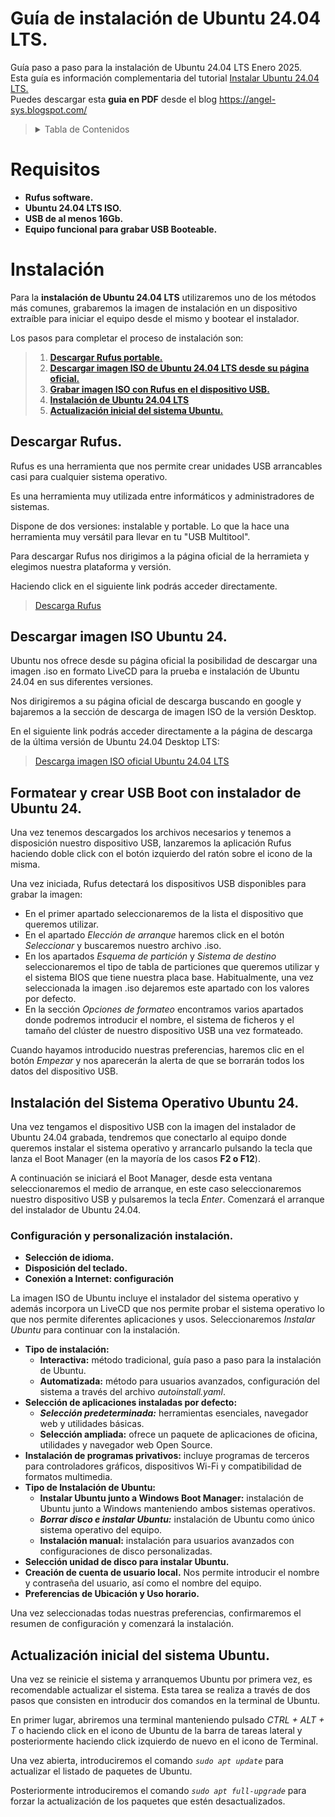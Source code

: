 # Guía de instalación de Ubuntu 24.04 LTS.
Guía paso a paso para la instalación de Ubuntu 24.04 LTS Enero 2025. <br>
Esta guía es información complementaria del tutorial [Instalar Ubuntu 24.04 LTS.](https://www.youtube.com/watch?v=U7T5CQknF6A)<br>
Puedes descargar esta **guia en PDF** desde el blog https://angel-sys.blogspot.com/

><details>
>  <summary>Tabla de Contenidos</summary>
>  <ol>
>    <li>
>      <a href="#requisitos">Requisitos</a>
>    </li>
>    <li>
>      <a href="#instalación">Descripción del Proceso</a>
>    </li>
>    <li><a href="#descargar-rufus">Descargar Rufus Portable</a></li>
>    <li><a href="#descargar-imagen-iso-ubuntu-24">Descargar imagen ISO de Ubuntu 24.04 LTS</a></li>
>    <li><a href="#formatear-y-crear-usb-boot-con-instalador-de-ubuntu-24">Grabar imagen ISO con Rufus en un dispositivo USB</a></li>
>    <li><a href="#instalación-del-sistema-operativo-ubuntu-24">Instalación de Ubuntu 24.04 LTS</a></li>
>    <li><a href="#actualización-inicial-del-sistema-ubuntu">Actualización de paquetes de Ubuntu 24.04 LTS</a></li>
>  </ol>
></details>

# Requisitos
- **Rufus software.**
- **Ubuntu 24.04 LTS ISO.**
- **USB de al menos 16Gb.**
- **Equipo funcional para grabar USB Booteable.**

# Instalación
Para la **instalación de Ubuntu 24.04 LTS** utilizaremos uno de los métodos más comunes, grabaremos la imagen de instalación en un dispositivo extraíble para iniciar el equipo desde el mismo y bootear el instalador. 

Los pasos para completar el proceso de instalación son:
<br>
>1. [**Descargar Rufus portable.**](#descargar-rufus)
>2. [**Descargar imagen ISO de Ubuntu 24.04 LTS desde su página oficial.**](#descargar-imagen-iso-ubuntu-24)
>3. [**Grabar imagen ISO con Rufus en el dispositivo USB.**](#formatear-y-crear-usb-boot-con-instalador-de-ubuntu-24) 
>4. [**Instalación de Ubuntu 24.04 LTS**](#instalación-del-sistema-operativo-ubuntu-24) 
>5. [**Actualización inicial del sistema Ubuntu.**](#actualización-inicial-del-sistema-ubuntu)

## Descargar Rufus.
Rufus es una herramienta que nos permite crear unidades USB arrancables casi para cualquier sistema operativo. <br>

Es una herramienta muy utilizada entre informáticos y administradores de sistemas. <br>

Dispone de dos versiones: instalable y portable. Lo que la hace una herramienta muy versátil para llevar en tu "USB Multitool".

Para descargar Rufus nos dirigimos a la página oficial de la herramieta y elegimos nuestra plataforma y versión. 

Haciendo click en el siguiente link podrás acceder directamente.

>[Descarga Rufus](https://rufus.ie/es/)

## Descargar imagen ISO Ubuntu 24.

Ubuntu nos ofrece desde su página oficial la posibilidad de descargar una imagen .iso en formato LiveCD para la prueba e instalación de Ubuntu 24.04 en sus diferentes versiones. 

Nos dirigiremos a su página oficial de descarga buscando en google y bajaremos a la sección de descarga de imagen ISO de la versión Desktop. 

En el siguiente link podrás acceder directamente a la página de descarga de la última versión de Ubuntu 24.04 Desktop LTS:

>[Descarga imagen ISO oficial Ubuntu 24.04 LTS](https://ubuntu.com/download)


## Formatear y crear USB Boot con instalador de Ubuntu 24.
Una vez tenemos descargados los archivos necesarios y tenemos a disposición nuestro dispositivo USB, lanzaremos la aplicación Rufus haciendo doble click con el botón izquierdo del ratón sobre el icono de la misma.

Una vez iniciada, Rufus detectará los dispositivos USB disponibles para grabar la imagen:
- En el primer apartado seleccionaremos de la lista el dispositivo que queremos utilizar.
- En el apartado *Elección de arranque* haremos click en el botón *Seleccionar* y buscaremos nuestro archivo .iso.
- En los apartados *Esquema de partición* y *Sistema de destino* seleccionaremos el tipo de tabla de particiones que queremos utilizar y el sistema BIOS que tiene nuestra placa base. Habitualmente, una vez seleccionada la imagen .iso dejaremos este apartado con los valores por defecto. 
- En la sección *Opciones de formateo* encontramos varios apartados donde podremos introducir el nombre, el sistema de ficheros y el tamaño del clúster de nuestro dispositivo USB una vez formateado. 

Cuando hayamos introducido nuestras preferencias, haremos clic en el botón *Empezar* y nos aparecerán la alerta de que se borrarán todos los datos del dispositivo USB.


## Instalación del Sistema Operativo Ubuntu 24.
Una vez tengamos el dispositivo USB con la imagen del instalador de Ubuntu 24.04 grabada, tendremos que conectarlo al equipo donde queremos instalar el sistema operativo y arrancarlo pulsando la tecla que lanza el Boot Manager (en la mayoría de los casos **F2 o F12**).

A continuación se iniciará el Boot Manager, desde esta ventana seleccionaremos el medio de arranque, en este caso seleccionaremos nuestro dispositivo USB y pulsaremos la tecla *Enter*. Comenzará el arranque del instalador de Ubuntu 24.04. 

### Configuración y personalización instalación.

- **Selección de idioma.**
- **Disposición del teclado.**
- **Conexión a Internet: configuración** 

La imagen ISO de Ubuntu incluye el instalador del sistema operativo y además incorpora un LiveCD que nos permite probar el sistema operativo lo que nos permite diferentes aplicaciones y usos. Seleccionaremos *Instalar Ubuntu* para continuar con la instalación.

- **Tipo de instalación:**
  - **Interactiva:** método tradicional, guía paso a paso para la instalación de Ubuntu.
  - **Automatizada:** método para usuarios avanzados, configuración del sistema a través del archivo *autoinstall.yaml*.
- **Selección de aplicaciones instaladas por defecto:**
  - ***Selección predeterminada:*** herramientas esenciales, navegador web y utilidades básicas.
  - **Selección ampliada:** ofrece un paquete de aplicaciones de oficina, utilidades y navegador web Open Source. 
- **Instalación de programas privativos:** incluye programas de terceros para controladores gráficos, dispositivos Wi-Fi y compatibilidad de formatos multimedia.
- **Tipo de Instalación de Ubuntu:**
  - **Instalar Ubuntu junto a Windows Boot Manager:** instalación de Ubuntu junto a Windows manteniendo ambos sistemas operativos. 
  - ***Borrar disco e instalar Ubuntu:*** instalación de Ubuntu como único sistema operativo del equipo.
  - **Instalación manual:** instalación para usuarios avanzados con configuraciones de disco personalizadas.
- **Selección unidad de disco para instalar Ubuntu.**
- **Creación de cuenta de usuario local.** Nos permite introducir el nombre y contraseña del usuario, así como el nombre del equipo.
- **Preferencias de Ubicación y Uso horario.**

Una vez seleccionadas todas nuestras preferencias, confirmaremos el resumen de configuración y comenzará la instalación.

## Actualización inicial del sistema Ubuntu.
Una vez se reinicie el sistema y arranquemos Ubuntu por primera vez, es recomendable actualizar el sistema. Esta tarea se realiza a través de dos pasos que consisten en introducir dos comandos en la terminal de Ubuntu.

En primer lugar, abriremos una terminal manteniendo pulsado *CTRL + ALT + T* o haciendo click en el icono de Ubuntu de la barra de tareas lateral y posteriormente haciendo click izquierdo de nuevo en el icono de Terminal.

Una vez abierta, introduciremos el comando *`sudo apt update`* para actualizar el listado de paquetes de Ubuntu.

Posteriormente introduciremos el comando *`sudo apt full-upgrade`* para forzar la actualización de los paquetes que estén desactualizados.